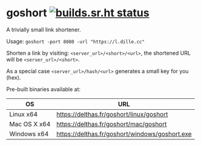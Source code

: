 # goshort [![builds.sr.ht status](https://builds.sr.ht/~delthas/goshort.svg)](https://builds.sr.ht/~delthas/goshort?)

A trivially small link shortener.

Usage: `goshort -port 8080 -url "https://l.dille.cc"`

Shorten a link by visiting: `<server_url>/<short>/<url>`, the shortened URL will be `<server_url>/<short>`.

As a special case `<server_url>/hash/<url>` generates a small key for you (hex).

Pre-built binaries available at:

| OS | URL  |
|---|---|
| Linux x64 | https://delthas.fr/goshort/linux/goshort  |
| Mac OS X  x64 |  https://delthas.fr/goshort/mac/goshort |
| Windows  x64 |  https://delthas.fr/goshort/windows/goshort.exe |
